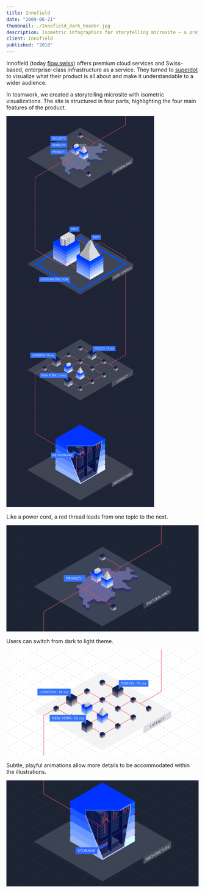 ```yaml
---
title: Innofield
date: "2009-06-21"
thumbnail: ./Innofield_dark_header.jpg
description: Isometric infographics for storytelling microsite – a project created with the lovely folks from superdot.studio.
client: Innofield
published: "2018"
---
```


Innofield (today [flow.swiss](https://flow.swiss/)) offers premium cloud services and Swiss-based, enterprise-class infrastructure as a service. They turned to [superdot](https://www.superdot.studio/) to visualize what their product is all about and make it understandable to a wider audience.

In teamwork, we created a storytelling microsite with isometric visualizations. The site is structured in four parts, highlighting the four main features of the product.

<div class="kg-card kg-image-card kg-nopointer">

![Innofield power cord flow](./Innofield_dark_all.jpg)

</div>

Like a power cord, a red thread leads from one topic to the next.


<div class="kg-card kg-image-card kg-width-wide kg-nopointer">

![Innofield dark to light](./Innofield_dark_to_light.gif)

</div>

Users can switch from dark to light theme.


<div class="kg-card kg-image-card kg-width-wide kg-nopointer">

![Innofield latency](./Innofield_P3.gif)


</div>

Subtle, playful animations allow more details to be accommodated within the illustrations.

<div class="kg-card kg-image-card kg-width-wide kg-nopointer">

![Innofield storage](./Innofield_dark_P4.gif)

</div>
